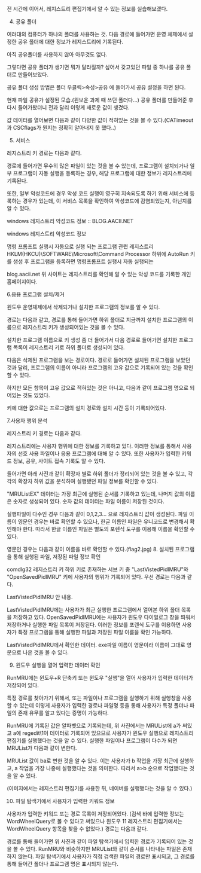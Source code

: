 전 시간에 이어서, 레지스트리 편집기에서 알 수 있는 정보를 실습해보겠다.

 

4. 공유 폴더

여러대의 컴퓨터가 하나의 폴더를 사용하는 것. 다음 경로에 들어가면 운영 체제에서 설정한 공유 폴더에 대한 정보가 레지스트리에 기록된다. 



아직 공유폴더를 사용하지 않아 아무것도 없다.
 

그렇다면 공유 폴더가 생기면 뭐가 달라질까? 싶어서 갖고있던 파일 중 하나를 공유 폴더로 만들어보았다.

공유 폴더 생성 방법은 폴더 우클릭>속성>공유 에 들어가서 공유 설정을 하면 된다.


현재 파일 공유가 설정된 모습.(윈보운 과제 때 쓰던 폴더다...)
공유 폴더를 만들어준 후 다시 들어가봤더니 전과 달리 이렇게 새로운 값이 생겼다.


값 데이터를 열어보면 다음과 같이 다양한 값이 적혀있는 것을 볼 수 있다.(CATimeout과 CSCflags가 뭔지는 정확히 알아내지 못 했다..)

 


5. 서비스

레지스트리 키 경로는 다음과 같다.

경로에 들어가면 무수히 많은 파일이 있는 것을 볼 수 있는데, 프로그램이 설치되거나 일부 프로그램이 자동 실행을 등록하는 경우, 해당 프로그램에 대한 정보가 레지스트리에 기록된다.

또한, 일부 악성코드에 경우 악성 코드 실행이 영구히 지속되도록 하기 위해 서비스에 등록하는 경우가 있는데, 이 서비스 목록을 확인하여 악성코드에 감염되었는지, 아닌지를 알 수 있다.


windows 레지스트리 악성코드 정보 :: BLOG.AACII.NET

 
windows 레지스트리 악성코드 정보

명령 프롬프트 실행시 자동으로 실행 되는 프로그램 관련 레지스트리 HKLM(HKCU)\SOFTWARE\Microsoft\Command Processor 하위에 AutoRun 키를 생성 후 프로그램을 등록하면 명령프롬프트 실행시 자동 실행되는

blog.aacii.net
위 사이트는 레지스트리를 확인해 알 수 있는 악성 코드를 기록한 개인 홈페이지이다.

 

6.응용 프로그램 설치/제거

윈도우 운영체제에서 삭제되거나 설치한 프로그램의 정보를 알 수 있다.

경로는 다음과 같고, 경로를 통해 들어가면 하위 폴더로 지금까지 설치한 프로그램의 이름으로 레지스트리 키가 생성되어있는 것을 볼 수 있다. 



설치한 프로그램 이름으로 키 생성
좀 더 들어가서 다음 경로로 들어가면 설치한 프로그램 목록이 레지스트리 키로 하위 폴더로 생성되어 있다.



다음은 삭제된 프로그램을 보는 경로이다. 경로로 들어가면 설치된 프로그램을 보았던 것과 달리, 프로그램의 이름이 아니라 프로그램의 고유 값으로 기록되어 있는 것을 확인할 수 있다.



하지만 모든 항목이 고유 값으로 적혀있는 것은 아니고, 다음과 같이 프로그램 명으로 되어있는 것도 있었다.


키에 대한 값으로는 프로그램의 설치 경로와 설치 시간 등이 기록되어있다.

 

7.사용자 행위 분석

레지스트리 키 경로는 다음과 같다.


레지스트리에는 사용자 행위에 대한 정보를 기록하고 있다. 이러한 정보를 통해서 사용자의 선호 사용 파일이나 응용 프로그램에 대해 알 수 있다. 또한 사용자가 입력한 키워드 정보, 공유, 사이트 접속 기록도 알 수 있다.

 

들어가면 아래 사진과 같이 확장자 별로 하위 폴더가 정리되어 있는 것을 볼 수 있고, 각각의 확장자 하위 값을 분석하여 실행됐던 파일 정보를 확인할 수 있다.


"MRUListEX" 데이터는 가장 최근에 실행된 순서를 기록하고 있는데, 나머지 값의 이름은 숫자로 생성되어 있다. 숫자 값의 데이터는 파일 이름이 저장된 것이다. 


실행파일이 다수인 경우 다음과 같이 0,1,2,3... 으로 레지스트리 값이 생성된다.
파일 이름이 영문인 경우는 바로 확인할 수 있으나, 한글 이름인 파일은 유니코드로 변경해서 확인해야 한다. 따라서 한글 이름인 파일은 별도의 포렌식 도구를 이용해 이름을 확인할 수 있다.


영문인 경우는 다음과 같이 이름을 바로 확인할 수 있다.(flag2.jpg)
8. 설치된 프로그램을 통해 실행된 파일, 저장된 파일 정보 확인

comdlg32 레지스트리 키 하위 키로 존재하는 서브 키 중 "LastVistedPidlMRU"와 "OpenSavedPidlMRU" 키에 사용자의 행위가 기록되어 있다. 우선 경로는 다음과 같다.



LastVistedPidlMRU 안 내용. 
 

LastVistedPidlMRU에는 사용자가 최근 실행한 프로그램에서 열어본 하위 폴더 목록을 저장하고 있다. OpenSavedPidlMRU에는 사용자가 윈도우 다이얼로그 창을 띄워서 저장하거나 실행한 파일 목록이 저장된다. 이러한 정보를 포렌식 도구를 이용하면 사용자가 특정 프로그램을 통해 실행한 파일과 저장된 파일 이름을 확인 가능하다.


LastVistedPidlMRU에서 확인한 데이터. exe파일 이름이 영문이라 이름이 그대로 영문으로 나온 것을 볼 수 있다.
 

9. 윈도우 실행을 열어 입력한 데이터 확인

RunMRU에는 윈도우+R 단축키 또는 윈도우 "실행"을 열어 사용자가 입력한 데이터가 저장되어 있다.

특정 경로를 찾아가기 위해서, 또는 파일이나 프로그램을 실행하기 위해 실행창을 사용할 수 있는데 이렇게 사용자가 입력한 경로나 파일명 등을 통해 사용자가 특정 폴더나 파일의 존재 유무를 알고 있다는 증명이 가능하다.


 


RunMRU에 기록된 값은 알파벳으로 기록되는데, 위 사진에서는 MRUList에 a가 써있고 a에 regedit\1이 데이터로 기록되어 있으므로 사용자가 윈도우 실행으로 레지스트리 편집기를 실행했다는 것을 알 수 있다. 실행한 파일이나 프로그램이 다수가 되면 MRUList가 다음과 같이 변한다.


MRUList 값이 ba로 변한 것을 알 수 있다. 이는 사용자가 b 작업을 가장 최근에 실행하고, a 작업을 가장 나중에 실행했다는 것을 의미한다. 따라서 a>b 순으로 작업했다는 것을 알 수 있다.

(이미지에서는 레지스트리 편집기를 사용한 뒤, 네이버를 실행했다는 것을 알 수 있다.)

 

10. 파일 탐색기에서 사용자가 입력한 키워드 정보

사용자가 입력한 키워드 또는 경로 목록이 저장되어있다. (검색 바에 입력한 정보는 WordWheelQuery로 볼 수 있다고 써있으나 윈도우 11 레지스트리 편집기에서는 WordWheelQuery 항목을 찾을 수 없었다.) 경로는 다음과 같다.



경로를 통해 들어가면 위 사진과 같이 파일 탐색기에서 입력한 경로가 기록되어 있는 것을 볼 수 있다. RunMRU와 비슷하지만 MRUList와 같이 순서를 나타내는 파일은 존재하지 않는다. 파일 탐색기에서 사용자가 직접 검색한 파일의 경로만 표시되고, 그 경로를 통해 들어간 폴더나 프로그램 명은 표시되지 않는다.